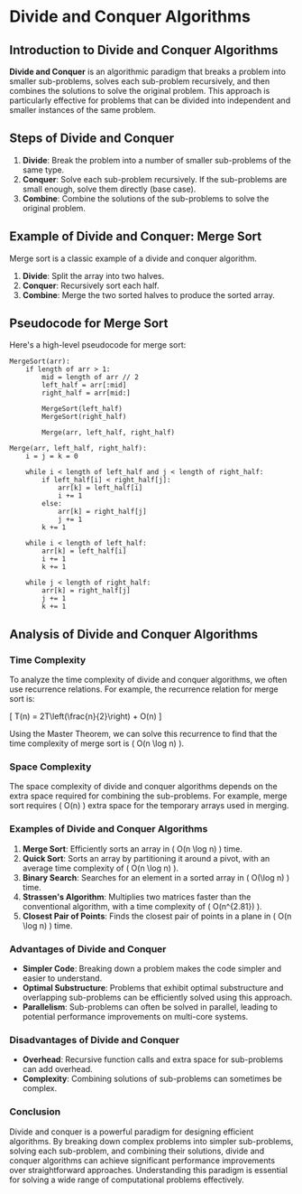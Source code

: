 # Divide and Conquer Algorithms

## Introduction to Divide and Conquer Algorithms

**Divide and Conquer** is an algorithmic paradigm that breaks a problem into smaller sub-problems, solves each sub-problem recursively, and then combines the solutions to solve the original problem. This approach is particularly effective for problems that can be divided into independent and smaller instances of the same problem.

## Steps of Divide and Conquer

1. **Divide**: Break the problem into a number of smaller sub-problems of the same type.
2. **Conquer**: Solve each sub-problem recursively. If the sub-problems are small enough, solve them directly (base case).
3. **Combine**: Combine the solutions of the sub-problems to solve the original problem.

## Example of Divide and Conquer: Merge Sort

Merge sort is a classic example of a divide and conquer algorithm.

1. **Divide**: Split the array into two halves.
2. **Conquer**: Recursively sort each half.
3. **Combine**: Merge the two sorted halves to produce the sorted array.

## Pseudocode for Merge Sort

Here's a high-level pseudocode for merge sort:

```
MergeSort(arr):
    if length of arr > 1:
        mid = length of arr // 2
        left_half = arr[:mid]
        right_half = arr[mid:]

        MergeSort(left_half)
        MergeSort(right_half)

        Merge(arr, left_half, right_half)

Merge(arr, left_half, right_half):
    i = j = k = 0

    while i < length of left_half and j < length of right_half:
        if left_half[i] < right_half[j]:
            arr[k] = left_half[i]
            i += 1
        else:
            arr[k] = right_half[j]
            j += 1
        k += 1

    while i < length of left_half:
        arr[k] = left_half[i]
        i += 1
        k += 1

    while j < length of right_half:
        arr[k] = right_half[j]
        j += 1
        k += 1
```

## Analysis of Divide and Conquer Algorithms

### Time Complexity

To analyze the time complexity of divide and conquer algorithms, we often use recurrence relations. For example, the recurrence relation for merge sort is:

\[ T(n) = 2T\left(\frac{n}{2}\right) + O(n) \]

Using the Master Theorem, we can solve this recurrence to find that the time complexity of merge sort is \( O(n \log n) \).

### Space Complexity

The space complexity of divide and conquer algorithms depends on the extra space required for combining the sub-problems. For example, merge sort requires \( O(n) \) extra space for the temporary arrays used in merging.

### Examples of Divide and Conquer Algorithms

1. **Merge Sort**: Efficiently sorts an array in \( O(n \log n) \) time.
2. **Quick Sort**: Sorts an array by partitioning it around a pivot, with an average time complexity of \( O(n \log n) \).
3. **Binary Search**: Searches for an element in a sorted array in \( O(\log n) \) time.
4. **Strassen's Algorithm**: Multiplies two matrices faster than the conventional algorithm, with a time complexity of \( O(n^{2.81}) \).
5. **Closest Pair of Points**: Finds the closest pair of points in a plane in \( O(n \log n) \) time.

### Advantages of Divide and Conquer

- **Simpler Code**: Breaking down a problem makes the code simpler and easier to understand.
- **Optimal Substructure**: Problems that exhibit optimal substructure and overlapping sub-problems can be efficiently solved using this approach.
- **Parallelism**: Sub-problems can often be solved in parallel, leading to potential performance improvements on multi-core systems.

### Disadvantages of Divide and Conquer

- **Overhead**: Recursive function calls and extra space for sub-problems can add overhead.
- **Complexity**: Combining solutions of sub-problems can sometimes be complex.

### Conclusion

Divide and conquer is a powerful paradigm for designing efficient algorithms. By breaking down complex problems into simpler sub-problems, solving each sub-problem, and combining their solutions, divide and conquer algorithms can achieve significant performance improvements over straightforward approaches. Understanding this paradigm is essential for solving a wide range of computational problems effectively.